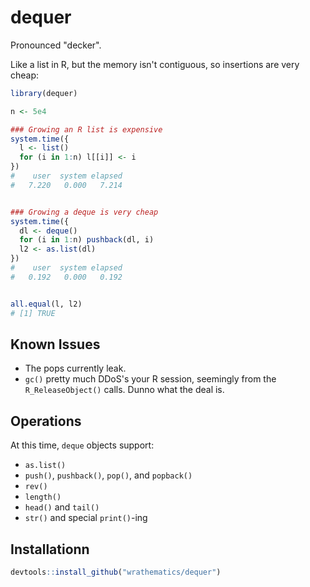 # dequer

Pronounced "decker".

Like a list in R, but the memory isn't contiguous, so insertions are
very cheap:

```r
library(dequer)

n <- 5e4

### Growing an R list is expensive
system.time({
  l <- list()
  for (i in 1:n) l[[i]] <- i
})
#    user  system elapsed 
#   7.220   0.000   7.214 


### Growing a deque is very cheap
system.time({
  dl <- deque()
  for (i in 1:n) pushback(dl, i)
  l2 <- as.list(dl)
})
#    user  system elapsed 
#   0.192   0.000   0.192 


all.equal(l, l2)
# [1] TRUE
```



## Known Issues

* The pops currently leak.
* `gc()` pretty much DDoS's your R session, seemingly from the 
  `R_ReleaseObject()` calls.  Dunno what the deal is.



## Operations

At this time, `deque` objects support:

* `as.list()`
* `push()`, `pushback()`, `pop()`, and `popback()`
* `rev()`
* `length()`
* `head()` and `tail()`
* `str()` and special `print()`-ing



## Installationn

```r
devtools::install_github("wrathematics/dequer")
```



